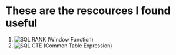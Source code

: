 # These are the rescources I found useful

1. ![SQL RANK (Window Function)](https://www.sqltutorial.org/sql-window-functions/sql-rank/)
2. ![SQL CTE (Common Table Expression)](https://youtu.be/K1WeoKxLZ5o?si=r-YprDeC8fCDxxPZ)
